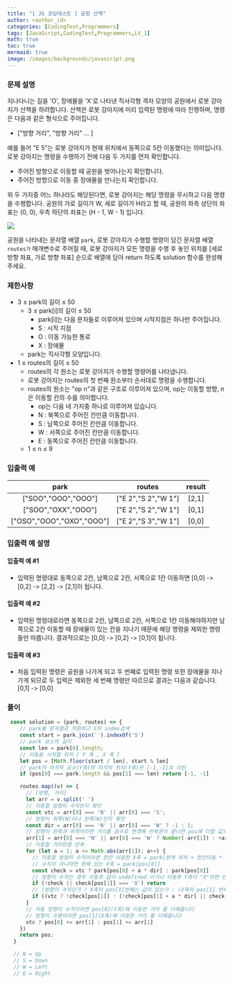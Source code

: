 ```yaml
---
title: "[ JS 코딩테스트 ] 공원 산책"
author: <author_id>
categories: [CodingTest,Programmers]
tags: [JavaScript,CodingTest,Programmers,LV_1]
math: true
toc: true
mermaid: true
image: /images/backgrounds/javascript.png
---
```



### 문제 설명
지나다니는 길을 'O', 장애물을 'X'로 나타낸 직사각형 격자 모양의 공원에서 로봇 강아지가 산책을 하려합니다. 산책은 로봇 강아지에 미리 입력된 명령에 따라 진행하며, 명령은 다음과 같은 형식으로 주어집니다.

- ["방향 거리", "방향 거리" … ]

예를 들어 "E 5"는 로봇 강아지가 현재 위치에서 동쪽으로 5칸 이동했다는 의미입니다. 로봇 강아지는 명령을 수행하기 전에 다음 두 가지를 먼저 확인합니다.

- 주어진 방향으로 이동할 때 공원을 벗어나는지 확인합니다.
- 주어진 방향으로 이동 중 장애물을 만나는지 확인합니다.

위 두 가지중 어느 하나라도 해당된다면, 로봇 강아지는 해당 명령을 무시하고 다음 명령을 수행합니다.
공원의 가로 길이가 W, 세로 길이가 H라고 할 때, 공원의 좌측 상단의 좌표는 (0, 0), 우측 하단의 좌표는 (H - 1, W - 1) 입니다.

![](https://velog.velcdn.com/images/dltmdwls15/post/ed22ec75-1de4-42b0-9588-47c79d54c52f/image.png)


공원을 나타내는 문자열 배열 `park`, 로봇 강아지가 수행할 명령이 담긴 문자열 배열 `routes가` 매개변수로 주어질 때, 로봇 강아지가 모든 명령을 수행 후 놓인 위치를 [세로 방향 좌표, 가로 방향 좌표] 순으로 배열에 담아 return 하도록 solution 함수를 완성해주세요.

### 제한사항
- 3 ≤ park의 길이 ≤ 50
  - 3 ≤ park[i]의 길이 ≤ 50
    - park[i]는 다음 문자들로 이루어져 있으며 시작지점은 하나만 주어집니다.
    - S : 시작 지점
    - O : 이동 가능한 통로
    - X : 장애물
  - park는 직사각형 모양입니다.
- 1 ≤ routes의 길이 ≤ 50
  - routes의 각 원소는 로봇 강아지가 수행할 명령어를 나타냅니다.
  - 로봇 강아지는 routes의 첫 번째 원소부터 순서대로 명령을 수행합니다.
  - routes의 원소는 "op n"과 같은 구조로 이루어져 있으며, op는 이동할 방향, n은 이동할 칸의 수를 의미합니다.
    - op는 다음 네 가지중 하나로 이루어져 있습니다.
    - N : 북쪽으로 주어진 칸만큼 이동합니다.
    - S : 남쪽으로 주어진 칸만큼 이동합니다.
    - W : 서쪽으로 주어진 칸만큼 이동합니다.
    - E : 동쪽으로 주어진 칸만큼 이동합니다.
  - 1 ≤ n ≤ 9

### 입출력 예

|park|	routes|	result|
|:--:|:--:|:--:|
|["SOO","OOO","OOO"]|	["E 2","S 2","W 1"]	|[2,1]|
|["SOO","OXX","OOO"]|	["E 2","S 2","W 1"]	|[0,1]|
|["OSO","OOO","OXO","OOO"]|	["E 2","S 3","W 1"]	|[0,0]|

### 입출력 예 설명
#### 입출력 예 #1

- 입력된 명령대로 동쪽으로 2칸, 남쪽으로 2칸, 서쪽으로 1칸 이동하면 [0,0] -> [0,2] -> [2,2] -> [2,1]이 됩니다.

#### 입출력 예 #2

- 입력된 명령대로라면 동쪽으로 2칸, 남쪽으로 2칸, 서쪽으로 1칸 이동해야하지만 남쪽으로 2칸 이동할 때 장애물이 있는 칸을 지나기 때문에 해당 명령을 제외한 명령들만 따릅니다. 결과적으로는 [0,0] -> [0,2] -> [0,1]이 됩니다.

#### 입출력 예 #3

- 처음 입력된 명령은 공원을 나가게 되고 두 번째로 입력된 명령 또한 장애물을 지나가게 되므로 두 입력은 제외한 세 번째 명령만 따르므로 결과는 다음과 같습니다. [0,1] -> [0,0]

### 풀이
```javascript
 const solution = (park, routes) => {
    // park를 문자열로 치환하고 S의 index검색
    const start = park.join('').indexOf('S')
    // park 요소의 길이
    const len = park[0].length;
    // 이동을 시작할 위치 [ Y 축 , X 축 ]
    let pos = [Math.floor(start / len), start % len]
    // park의 마지막 요소(Y축)의 마지막 위치(Y축)은 [-1,-1]로 리턴
    if (pos[0] === park.length && pos[1] === len) return [-1, -1]

    routes.map((v) => {
      // [방향, 거리]
      let arr = v.split(' ')
      // 이동할 방향이 수직인지 확인
      const vtc = arr[0] === 'N' || arr[0] === 'S';
      // 방향이 위쪽(N)이나 왼쪽(W)인지 확인
      const dir = arr[0] === 'N' || arr[0] === 'W' ? -1 : 1;
      // 방향이 왼쪽과 위쪽이라면 거리를 음수로 변경해 반복문이 끝나면 pos에 더할 값으로 변경
      arr[1] = arr[0] === 'N' || arr[0] === 'W' ? Number(-arr[1]) : +arr[1]
      // 이동할 거리만큼 반복
      for (let a = 1; a <= Math.abs(arr[1]); a++) {
        // 이동할 방향이 수직이라면 한칸 이동한 X축 = park[현제 위치 + 한칸이동 * 방향이 N,W 라면 -1 아니라면 1]
        // 수직이 아니라면 현제 있는 X축 = park[pos[0]]
        const check = vtc ? park[pos[0] + a * dir] : park[pos[0]]
        // 방향이 수직인 경우 이동후 값이 undefined 이거나 이동후 Y축이 "X"라면 반복문 중지
        if (!check || check[pos[1]] === 'X') return
        // (방향이 수직인가 ? X축의 pos[1]번째는 값이 있는가 : (X축의 pos[1] 번째위치에서 이동했을때 값이 있는가? || 이동했을때 값이 X인가? ))
        if ((vtc ? !check[pos[1]] : (!check[pos[1] + a * dir] || check[pos[1] + a * dir] === 'X'))) return;
      }
      // 이동 방향이 수직이라면 pos[0](Y축)에 이동한 거리 를 더해줍니다
      // 방향이 수평이라면 pos[1](X축)에 이동한 거리 를 더해줍니다
      vtc ? pos[0] += arr[1] : pos[1] += arr[1]
    })
    return pos;
  }

  // N = Up
  // S = Down
  // W = Left
  // E = Right
```
